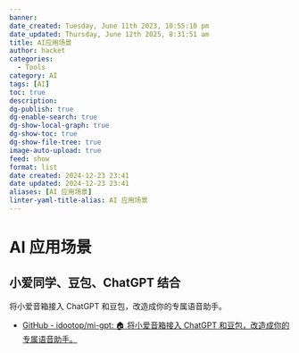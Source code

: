 ```yaml
---
banner: 
date_created: Tuesday, June 11th 2023, 10:55:10 pm
date_updated: Thursday, June 12th 2025, 8:31:51 am
title: AI应用场景
author: hacket
categories:
  - Tools
category: AI
tags: [AI]
toc: true
description: 
dg-publish: true
dg-enable-search: true
dg-show-local-graph: true
dg-show-toc: true
dg-show-file-tree: true
image-auto-upload: true
feed: show
format: list
date created: 2024-12-23 23:41
date updated: 2024-12-23 23:41
aliases: [AI 应用场景]
linter-yaml-title-alias: AI 应用场景
---
```


# AI 应用场景

## 小爱同学、豆包、ChatGPT 结合

将小爱音箱接入 ChatGPT 和豆包，改造成你的专属语音助手。

- [GitHub - idootop/mi-gpt: 🏠 将小爱音箱接入 ChatGPT 和豆包，改造成你的专属语音助手。](https://github.com/idootop/mi-gpt)
